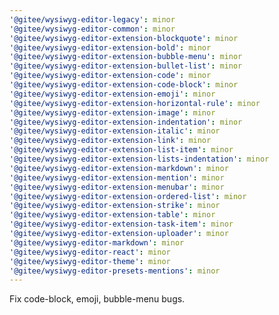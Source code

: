 ```yaml
---
'@gitee/wysiwyg-editor-legacy': minor
'@gitee/wysiwyg-editor-common': minor
'@gitee/wysiwyg-editor-extension-blockquote': minor
'@gitee/wysiwyg-editor-extension-bold': minor
'@gitee/wysiwyg-editor-extension-bubble-menu': minor
'@gitee/wysiwyg-editor-extension-bullet-list': minor
'@gitee/wysiwyg-editor-extension-code': minor
'@gitee/wysiwyg-editor-extension-code-block': minor
'@gitee/wysiwyg-editor-extension-emoji': minor
'@gitee/wysiwyg-editor-extension-horizontal-rule': minor
'@gitee/wysiwyg-editor-extension-image': minor
'@gitee/wysiwyg-editor-extension-indentation': minor
'@gitee/wysiwyg-editor-extension-italic': minor
'@gitee/wysiwyg-editor-extension-link': minor
'@gitee/wysiwyg-editor-extension-list-item': minor
'@gitee/wysiwyg-editor-extension-lists-indentation': minor
'@gitee/wysiwyg-editor-extension-markdown': minor
'@gitee/wysiwyg-editor-extension-mention': minor
'@gitee/wysiwyg-editor-extension-menubar': minor
'@gitee/wysiwyg-editor-extension-ordered-list': minor
'@gitee/wysiwyg-editor-extension-strike': minor
'@gitee/wysiwyg-editor-extension-table': minor
'@gitee/wysiwyg-editor-extension-task-item': minor
'@gitee/wysiwyg-editor-extension-uploader': minor
'@gitee/wysiwyg-editor-markdown': minor
'@gitee/wysiwyg-editor-react': minor
'@gitee/wysiwyg-editor-theme': minor
'@gitee/wysiwyg-editor-presets-mentions': minor
---
```


Fix code-block, emoji, bubble-menu bugs.

